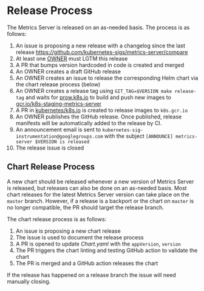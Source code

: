 # Release Process

The Metrics Server is released on an as-needed basis. The process is as follows:

1. An issue is proposing a new release with a changelog since the last release <https://github.com/kubernetes-sigs/metrics-server/compare>
1. At least one [OWNER](OWNERS) must LGTM this release
1. A PR that bumps version hardcoded in code is created and merged
1. An OWNER creates a draft GitHub release
1. An OWNER creates an issue to release the corresponding Helm chart via the chart release process (below)
1. An OWNER creates a release tag using `GIT_TAG=$VERSION make release-tag` and waits for [prow.k8s.io](prow.k8s.io) to build and push new images to [gcr.io/k8s-staging-metrics-server](https://gcr.io/k8s-staging-metrics-server)
1. A PR in [kubernetes/k8s.io](https://github.com/kubernetes/k8s.io/blob/main/k8s.gcr.io/images/k8s-staging-metrics-server/images.yaml) is created to release images to `k8s.gcr.io`
1. An OWNER publishes the GitHub release. Once published, release manifests will be automatically added to the release by CI.
1. An announcement email is sent to `kubernetes-sig-instrumentation@googlegroups.com` with the subject `[ANNOUNCE] metrics-server $VERSION is released`
1. The release issue is closed

## Chart Release Process

A new chart should be released whenever a new version of Metrics Server is
released, but releases can also be done on an as-needed basis. Most chart
releases for the latest Metrics Server version can take place on the `master`
branch. However, if a release is a backport or the chart on `master` is no longer
compatible, the PR should target the release branch.

The chart release process is as follows:

1. An issue is proposing a new chart release
1. The issue is used to document the release process
1. A PR is opened to update _Chart.yaml_ with the `appVersion`, `version`
1. The PR triggers the chart linting and testing GitHub action to validate the chart
1. The PR is merged and a GitHub action releases the chart

If the release has happened on a release branch the issue will need manually closing.
